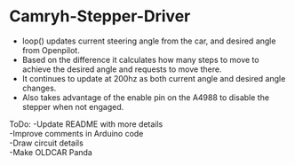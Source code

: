 # Camryh-Stepper-Driver

 * loop() updates current steering angle from the car, and desired angle from Openpilot. 
 * Based on the difference it calculates how many steps to move to achieve the desired angle and requests to move there.
 * It continues to update at 200hz as both current angle and desired angle changes.
 * Also takes advantage of the enable pin on the A4988 to disable the stepper when not engaged.
 
 ToDo:
 -Update README with more details  
 -Improve comments in Arduino code  
 -Draw circuit details  
 -Make OLDCAR Panda  
 
 
